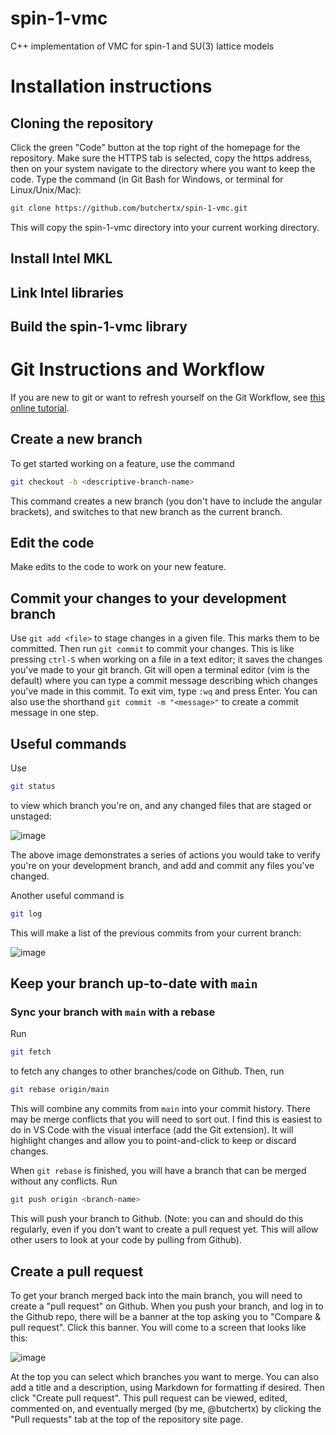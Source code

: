# spin-1-vmc
C++ implementation of VMC for spin-1 and SU(3) lattice models

# Installation instructions

## Cloning the repository

Click the green "Code" button at the top right of the homepage for the repository.  Make sure the HTTPS tab is selected, copy the https address, then on your system navigate to the directory where you want to keep the code.  Type the command (in Git Bash for Windows, or terminal for Linux/Unix/Mac):

``` bash
git clone https://github.com/butchertx/spin-1-vmc.git
```

This will copy the spin-1-vmc directory into your current working directory.

## Install Intel MKL

## Link Intel libraries

## Build the spin-1-vmc library


# Git Instructions and Workflow

  If you are new to git or want to refresh yourself on the Git Workflow, see [this online tutorial](https://www.atlassian.com/git/tutorials/setting-up-a-repository).

  ## Create a new branch

  To get started working on a feature, use the command

  ``` bash
  git checkout -b <descriptive-branch-name>
  ```

  This command creates a new branch <descriptive-branch-name> (you don't have to include the angular brackets), and switches to that new branch as the current branch.

  ## Edit the code

  Make edits to the code to work on your new feature.
  
  ## Commit your changes to your development branch
  
  Use ``git add <file>`` to stage changes in a given file.  This marks them to be committed.  Then run ``git commit`` to commit your changes.  This is like pressing ``ctrl-S`` when working on a file in a text editor; it saves the changes you've made to your git branch.  Git will open a terminal editor (vim is the default) where you can type a commit message describing which changes you've made in this commit.  To exit vim, type ``:wq`` and press Enter.  You can also use the shorthand ``git commit -m "<message>"`` to create a commit message in one step.
  
  ## Useful commands
  
  Use
  
  ``` bash
  git status
  ```
  
  to view which branch you're on, and any changed files that are staged or unstaged:
  
  ![image](https://user-images.githubusercontent.com/16173143/202441913-6b84ee3f-2be5-4a42-9c47-04f218fcfe5e.png)

  The above image demonstrates a series of actions you would take to verify you're on your development branch, and add and commit any files you've changed.
  
  Another useful command is 
  
  ``` bash
  git log
  ```
  
  This will make a list of the previous commits from your current branch:
  
  ![image](https://user-images.githubusercontent.com/16173143/202442235-9a63538f-520f-4948-b4c3-7e19dbcbe1a4.png)


  ## Keep your branch up-to-date with ``main``
  
  ### Sync your branch with ``main`` with a rebase
  
  Run 

  ``` bash
  git fetch
  ``` 

  to fetch any changes to other branches/code on Github.  Then, run
  
  ``` bash
  git rebase origin/main
  ```
  
  This will combine any commits from ``main`` into your commit history.  There may be merge conflicts that you will need to sort out.  I find this is easiest to do in VS Code with the visual interface (add the Git extension).  It will highlight changes and allow you to point-and-click to keep or discard changes.
  
  When ``git rebase`` is finished, you will have a branch that can be merged without any conflicts.  Run
  
  ``` bash
  git push origin <branch-name>
  ```
  
  This will push your branch to Github.  (Note: you can and should do this regularly, even if you don't want to create a pull request yet.  This will allow other users to look at your code by pulling from Github).
  
    
  ## Create a pull request
  
  To get your branch merged back into the main branch, you will need to create a "pull request" on Github.  When you push your branch, and log in to the Github repo, there will be a banner at the top asking you to "Compare & pull request".  Click this banner.  You will come to a screen that looks like this:
  
  ![image](https://user-images.githubusercontent.com/16173143/202440722-1e4832e8-3529-4148-a5a6-e8feedb3a901.png)
  
  At the top you can select which branches you want to merge.  You can also add a title and a description, using Markdown for formatting if desired.  Then click "Create pull request".  This pull request can be viewed, edited, commented on, and eventually merged (by me, @butchertx) by clicking the "Pull requests" tab at the top of the repository site page.

